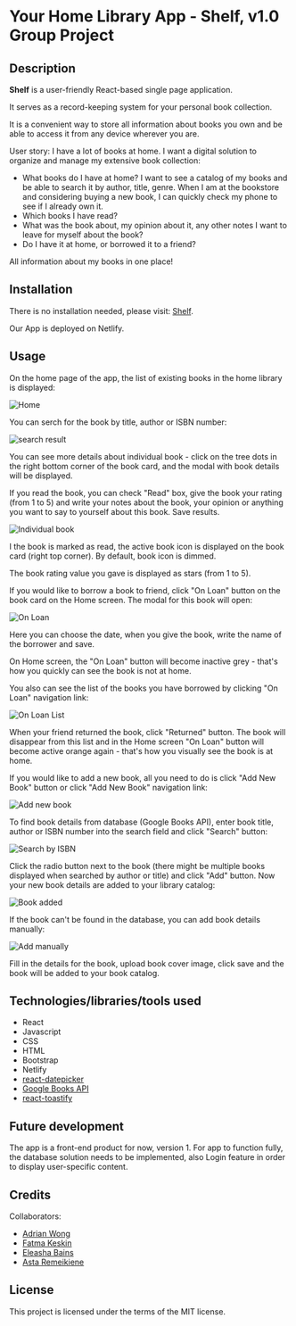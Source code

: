 
# Your Home Library App - Shelf, v1.0<br>Group Project 

## Description

**Shelf** is a user-friendly React-based single page application.

It serves as a record-keeping system for your personal book collection.

It is a convenient way to store all information about books you own and be able to access it from any device wherever you are.

User story:
I have a lot of books at home. I want a digital solution to organize and manage my extensive book collection:
- What books do I have at home? I want to see a catalog of my books and be able to search it by author, title, genre. When I am at the bookstore and considering buying a new book, I can quickly check my phone to see if I already own it.
- Which books I have read?
- What was the book about, my opinion about it, any other notes I want to leave for myself about the book?
- Do I have it at home, or borrowed it to a friend?
  
All information about my books in one place!


## Installation

There is no installation needed, please visit:  [Shelf](https://home-library-app-fatma.netlify.app/). 

Our App is deployed on Netlify.

## Usage

On the home page of the app, the list of existing books in the home library is displayed:

![Home](src/assets/images/home.JPG)

You can serch for the book by title, author or ISBN number:

![search result](src/assets/images/searchLibrary.JPG)

You can see more details about individual book - click on the tree dots in the right bottom corner of the book card, and the modal with book details will be displayed.

If you read the book, you can check "Read" box, give the book your rating (from 1 to 5) and write your notes about the book, your opinion or anything you want to say to yourself about this book. Save results. 

![Individual book](src/assets/images/BookIndividual.JPG)

I the book is marked as read, the active book icon is displayed on the book card (right top corner). By default, book icon is dimmed.

The book rating value you gave is displayed as stars (from 1 to 5).

If you would like to borrow a book to friend, click "On Loan" button on the book card on the Home screen. The modal for this book will open:

![On Loan](src/assets/images/OnLoan.JPG)

Here you can choose the date, when you give the book, write the name of the borrower and save.

On Home screen, the "On Loan" button will become inactive grey - that's how you quickly can see the book is not at home. 

You also can see the list of the books you have borrowed by clicking "On Loan" navigation link:

![On Loan List](src/assets/images/OnLoanList.JPG)

When your friend returned the book, click "Returned" button. The book will disappear from this list and in the Home screen "On Loan" button will become active orange again - that's how you visually see the book is at home.

If you would like to add a new book, all you need to do is click "Add New Book" button or click "Add New Book" navigation link:

![Add new book](src/assets/images/addNew22.JPG)

To find book details from database (Google Books API), enter book title, author or ISBN number into the search field and click "Search" button:

![Search by ISBN](src/assets/images/byISBN22.JPG)

Click the radio button next to the book (there might be multiple books displayed when searched by author or title) and click "Add" button. Now your new book details are added to your library catalog:

![Book added](src/assets/images/added2.JPG)

If the book can't be found in the database, you can add book details manually: 

![Add manually](src/assets/images/addManual22.JPG)

Fill in the details for the book, upload book cover image, click save and the book will be added to your book catalog.

## Technologies/libraries/tools used

- React 
- Javascript
- CSS
- HTML
- Bootstrap
- Netlify
- [react-datepicker](https://www.npmjs.com/package/react-datepicker) 
- [Google Books API](https://developers.google.com/books/docs/overview)
- [react-toastify](https://www.npmjs.com/package/react-toastify)

## Future development

The app is a front-end product for now, version 1. For app to function fully, the database solution needs to be implemented, also Login feature in order to display user-specific content.

## Credits

Collaborators:

- [Adrian Wong](https://github.com/adriwg)
- [Fatma Keskin](https://github.com/milkibeka)
- [Eleasha Bains](https://github.com/ekh-b)
- [Asta Remeikiene](https://github.com/AstaRem)

## License

This project is licensed under the terms of the MIT license.

<!-- ## Tests

Go the extra mile and write tests for your application. Then provide examples on how to run them here. -->